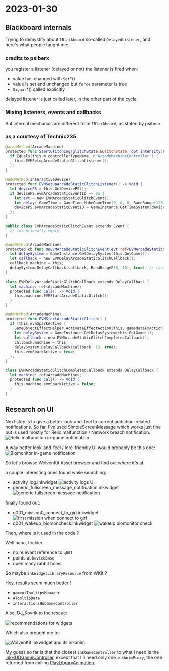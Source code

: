 # 2023-01-30

## Blackboard internals

Trying to demystify about `IBlackboard` so-called `DelayedListener`, and here's what people taught me:

### credits to psiberx

you register a listener (delayed or not)
the listener is fired when:

- value has changed with `Set`*()
- value is set and unchanged but `force` parameter is true
- `Signal`*() called explicitly

delayed listener is just called later, in the other part of the cycle.

### Mixing listeners, events and callbacks

But internal mechanics are different from `IBlackboard`, as stated by psiberx.

### as a courtesy of Technic235

```swift
@wrapMethod(ArcadeMachine)
protected func StartGlitching(glitchState:EGlitchState, opt intensity:Float) -> Void {
  if Equals(this.m_controllerTypeName, n"ArcadeMachineController") {
    this.EVMSetupArcadeStaticGlitchListener();
  };
}

@addMethod(InteractiveDevice)
protected func EVMSetupArcadeStaticGlitchListener() -> Void {
  let devicePS = this.GetDevicePS();
  if devicePS.evmArcadeStaticEventID == 0u {
    let evt = new EVMArcadeStaticGlitchEvent();
    let delay: GameTime = GameTime.MakeGameTime(0, 0, 0, RandRange(120, 301)); // days, hours, opt minutes, opt seconds
    devicePS.evmArcadeStaticEventID = GameInstance.GetTimeSystem(devicePS.GetGameInstance()).RegisterDelayedListener(this, evt, delay, -1);
  };
}

public class EVMArcadeStaticGlitchEvent extends Event {
  // intentionally empty
}

@addMethod(ArcadeMachine)
protected cb func OnEVMArcadeStaticGlitchEvent(evt:ref<EVMArcadeStaticGlitchEvent>) {
  let delaySystem = GameInstance.GetDelaySystem(this.GetGame());
  let callback = new EVMDelayArcadeStaticGlitchCallback();
  callback.machine = this;
  delaySystem.DelayCallback(callback, RandRangeF(0, 10), true); // randomize start times
}

class EVMDelayArcadeStaticGlitchCallback extends DelayCallback {
  let machine: ref<ArcadeMachine>;
  protected func Call() -> Void {
    this.machine.EVMStartArcadeStaticGlitch();
  }
}

@addMethod(ArcadeMachine)
protected func EVMStartArcadeStaticGlitch() {
  if !this.evmSparkActive {
    GameObjectEffectHelper.ActivateEffectAction(this, gamedataFxActionType.Start, n"hack_fx");
    let delaySystem = GameInstance.GetDelaySystem(this.GetGame());
    let callback = new EVMArcadeStaticGlitchCompletedCallback();
    callback.machine = this;
    delaySystem.DelayCallback(callback, 13, true);
    this.evmSparkActive = true;
  };
}

class EVMArcadeStaticGlitchCompletedCallback extends DelayCallback {
  let machine: ref<ArcadeMachine>;
  protected func Call() -> Void {
    this.machine.evmSparkActive = false;
  }
}
```

## Research on UI

Next step is to give a better look-and-feel to current addiction-related notifications.
So far, I've used SimpleScreenMessage which works just fine
but is used mostly for Relic malfunction / Network breach notification.
![Relic malfunction in-game notification](pictures/UI-relic-malfunction.jpg)

A way better look-and-feel / lore-friendly UI would probably be this one:
![Biomonitor in-game notification](./pictures/UI-biomonitor-notifications.png)

So let's browse WolvenKit Asset browser and find out where it's at:

a couple interesting ones found while searching:

- activity_log.inkwidget
  ![activity logs UI](./pictures/inkwidget-activity-log.png)
- generic_fullscreen_message_notification.inkwidget
  ![generic fullscreen message notification](./pictures/inkwidget-generic-fullscreen-message-notification.png)

finally found out:

- q001_mission0_connect_to_girl.inkwidget
  ![first mission when connect to girl](./pictures/inkwidget-q001-mission0-connect-to-girl.png)
- q001_wakeup_biomoncheck.inkwidget
  ![wakeup biomonitor check](./pictures/inkwidget-q001-wakeup_biomoncheck.png)

Then, where is it used in the code ?

Well haha, trickier.

- no relevant reference to `q001`
- points at `DeviceBase`
- open many rabbit holes

So maybe `inkWidgetLibraryResource` from WKit ?

Hey, results seem much better !

- `gameuiTooltipsManager`
- `ATooltipData`
- `InteractionsHubGameController`

Also, DJ_Kovrik to the rescue:

![recommendations for widgets](pictures/ArchiveXL-spawn-and-attach-controller.png)

Which also brought me to:

![WolvenKit inkwidget and its inkanim](./pictures/WK-inkwidget-inkanim.png)

My guess so far is that the closest `inkGameController` to what I need is the [inkHUDGameController](https://jac3km4.github.io/cyberdoc/#34400),
except that I'll need only one `inkAnimProxy`, the one returned from calling [PlayLibraryAnimation](https://jac3km4.github.io/cyberdoc/#18366).
